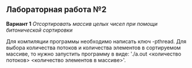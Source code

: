 ## Лабораторная работа №2

**Вариант 1** *Отсортировать массив целых чисел при помощи битонической сортировки*

Для компиляции программы необходимо написать ключ -pthread. Для выбора количества потоков и количества элементов в сортируемом массиве, то нужно запустить программу в виде:  './a.out <количество потоков> <количество элементов в массиве>'.